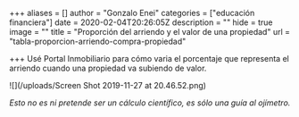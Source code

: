 +++
aliases = []
author = "Gonzalo Enei"
categories = ["educación financiera"]
date = 2020-02-04T20:26:05Z
description = ""
hide = true
image = ""
title = "Proporción del arriendo y el valor de una propiedad"
url = "tabla-proporcion-arriendo-compra-propiedad"

+++
Usé Portal Inmobiliario para cómo varia el porcentaje que representa el arriendo cuando una propiedad va subiendo de valor.

![](/uploads/Screen Shot 2019-11-27 at 20.46.52.png)

_Esto no es ni pretende ser un cálculo científico, es sólo una guía al ojímetro._